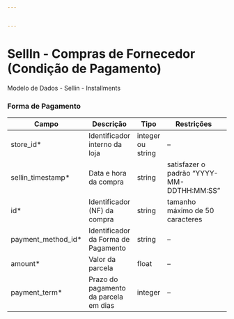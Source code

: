 ```yaml
---


---
```


<h1 id="sellin---compras-de-fornecedor-condição-de-pagamento">SellIn - Compras de Fornecedor (Condição de Pagamento)</h1>
<p>Modelo de Dados - Sellin - Installments</p>
<h3 id="forma-de-pagamento">Forma de Pagamento</h3>

<table>
<thead>
<tr>
<th>Campo</th>
<th>Descrição</th>
<th>Tipo</th>
<th>Restrições</th>
<th>Exemplo</th>
</tr>
</thead>
<tbody>
<tr>
<td>store_id*</td>
<td>Identificador interno da loja</td>
<td>integer ou string</td>
<td>–</td>
<td>1</td>
</tr>
<tr>
<td>sellin_timestamp*</td>
<td>Data e hora da compra</td>
<td>string</td>
<td>satisfazer o padrão “YYYY-MM-DDTHH:MM:SS”</td>
<td>“2017-08-20T14:55:08”</td>
</tr>
<tr>
<td>id*</td>
<td>Identificador (NF) da compra</td>
<td>string</td>
<td>tamanho máximo de 50 caracteres</td>
<td>“RCNTH345987”</td>
</tr>
<tr>
<td>payment_method_id*</td>
<td>Identificador da Forma de Pagamento</td>
<td>string</td>
<td>–</td>
<td>–</td>
</tr>
<tr>
<td>amount*</td>
<td>Valor da parcela</td>
<td>float</td>
<td>–</td>
<td>129.9</td>
</tr>
<tr>
<td>payment_term*</td>
<td>Prazo do pagamento da parcela em dias</td>
<td>integer</td>
<td>–</td>
<td>30</td>
</tr>
</tbody>
</table>
